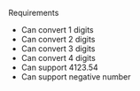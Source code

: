 Requirements
- Can convert 1 digits
- Can convert 2 digits
- Can convert 3 digits
- Can convert 4 digits
- Can support 4123.54
- Can support negative number